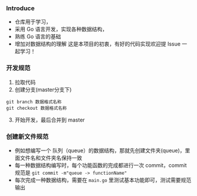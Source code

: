 ### Introduce
- 仓库用于学习，
- 采用 Go 语言开发，实现各种数据结构，
- 熟练 Go 语言的基础
- 增加对数据结构的理解
这是本项目的初衷，有好的代码实现欢迎提 Issue 一起学习！

### 开发规范
1. 拉取代码
2. 创建分支(master分支下)
```shell
git branch 数据格式名称
git checkout 数据格式名称
```
3. 开始开发，最后合并到 master

### 创建新文件规范
- 例如想编写一个 队列（queue）的数据结构，那就先创建文件夹(queue)，里面文件名和文件夹名保持一致
- 每一种数据结构编写时，每个功能函数的完成都进行一次 commit，commit 规范是 ` git commit -m"queue -> functionName" `
- 每次完成一种数据结构，需要在 `main.go` 里测试基本功能即可，测试需要规范输出
